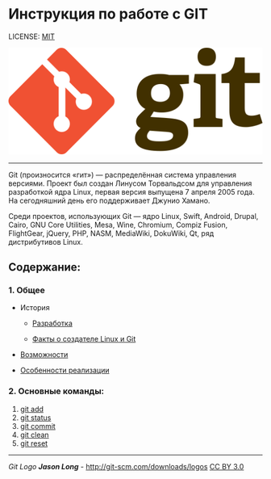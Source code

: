 # Инструкция по работе с GIT

LICENSE: [MIT](./license.md)

![gitlogo](./img/gitlogo.png)

---
Git (произносится «гит») — распределённая система управления версиями. Проект был создан Линусом Торвальдсом для управления разработкой ядра Linux, первая версия выпущена 7 апреля 2005 года. На сегодняшний день его поддерживает Джунио Хамано.

Среди проектов, использующих Git — ядро Linux, Swift, Android, Drupal, Cairo, GNU Core Utilities, Mesa, Wine, Chromium, Compiz Fusion, FlightGear, jQuery, PHP, NASM, MediaWiki, DokuWiki, Qt, ряд дистрибутивов Linux.

## Содержание:

### 1. Общее
- История

    - [Разработка](./hist.md)

    - [Факты о создателе Linux и Git](./facts.md)

- [Возможности](./Capabilities.md)

- [Особенности реализации](./features.md)

### 2. Основные команды:
1. [git add](./git_add.md)
2. [git status](./git_status.md)
3. [git commit](./git_commit.md)
4. [git clean](./git_clean.md)
5. [git reset](./git_reset.md)
---


*Git Logo* ***Jason Long*** - http://git-scm.com/downloads/logos 
[CC BY 3.0](https://commons.wikimedia.org/w/index.php?curid=19329352)